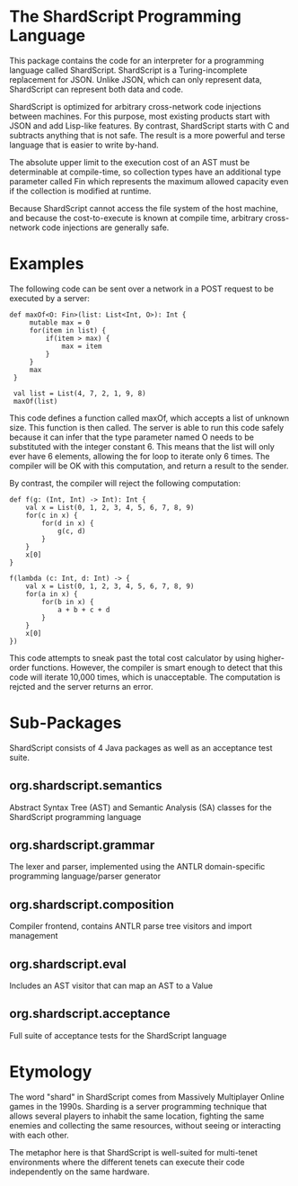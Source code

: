 # The ShardScript Programming Language
This package contains the code for an interpreter for a programming language called ShardScript. ShardScript is a Turing-incomplete replacement for JSON. Unlike JSON, which can only represent data, ShardScript can represent both data and code.

ShardScript is optimized for arbitrary cross-network code injections between machines. For this purpose, most existing products start with JSON and add Lisp-like features. By contrast, ShardScript starts with C and subtracts anything that is not safe. The result is a more powerful and terse language that is easier to write by-hand.

The absolute upper limit to the execution cost of an AST must be determinable at compile-time, so collection types have an additional type parameter called Fin which represents the maximum allowed capacity even if the collection is modified at runtime.

Because ShardScript cannot access the file system of the host machine, and because the cost-to-execute is known at compile time, arbitrary cross-network code injections are generally safe.

# Examples
The following code can be sent over a network in a POST request to be executed by a server:
```
def maxOf<O: Fin>(list: List<Int, O>): Int {
     mutable max = 0
     for(item in list) {
         if(item > max) {
             max = item
         }
     }
     max
 }
 
 val list = List(4, 7, 2, 1, 9, 8)
 maxOf(list)
```
This code defines a function called maxOf, which accepts a list of unknown size. This function is then called. The server is able to run this code safely because it can infer that the type parameter named O needs to be substituted with the integer constant 6. This means that the list will only ever have 6 elements, allowing the for loop to iterate only 6 times. The compiler will be OK with this computation, and return a result to the sender.

By contrast, the compiler will reject the following computation:
```
def f(g: (Int, Int) -> Int): Int {
    val x = List(0, 1, 2, 3, 4, 5, 6, 7, 8, 9)
    for(c in x) {
        for(d in x) {
            g(c, d)
        }
    }
    x[0]
}

f(lambda (c: Int, d: Int) -> {
    val x = List(0, 1, 2, 3, 4, 5, 6, 7, 8, 9)
    for(a in x) {
        for(b in x) {
            a + b + c + d
        }
    }
    x[0]
})
```
This code attempts to sneak past the total cost calculator by using higher-order functions. However, the compiler is smart enough to detect that this code will iterate 10,000 times, which is unacceptable. The computation is rejcted and the server returns an error.

# Sub-Packages
ShardScript consists of 4 Java packages as well as an acceptance test suite.

## org.shardscript.semantics

Abstract Syntax Tree (AST) and Semantic Analysis (SA) classes for the ShardScript programming language

## org.shardscript.grammar

The lexer and parser, implemented using the ANTLR domain-specific programming language/parser generator

## org.shardscript.composition

Compiler frontend, contains ANTLR parse tree visitors and import management

## org.shardscript.eval

Includes an AST visitor that can map an AST to a Value

## org.shardscript.acceptance

Full suite of acceptance tests for the ShardScript language

# Etymology
The word "shard" in ShardScript comes from Massively Multiplayer Online games in the 1990s. Sharding is a server programming technique that allows several players to inhabit the same location, fighting the same enemies and collecting the same resources, without seeing or interacting with each other.

The metaphor here is that ShardScript is well-suited for multi-tenet environments where the different tenets can execute their code independently on the same hardware.
